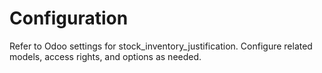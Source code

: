 # Configuration

Refer to Odoo settings for stock_inventory_justification. Configure related models, access rights, and options as needed.
